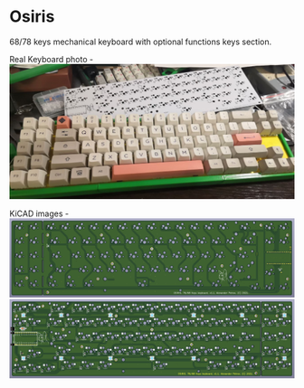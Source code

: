 # Osiris

68/78 keys mechanical keyboard with optional functions keys section.

Real Keyboard photo -
![Real Keyboard photo](https://github.com/snark013/osiris/blob/main/imgs/osiris78.png)

KiCAD images -
![Real Keyboard photo](https://github.com/snark013/osiris/blob/main/imgs/topside.png)
![Real Keyboard photo](https://github.com/snark013/osiris/blob/main/imgs/backside.png)

